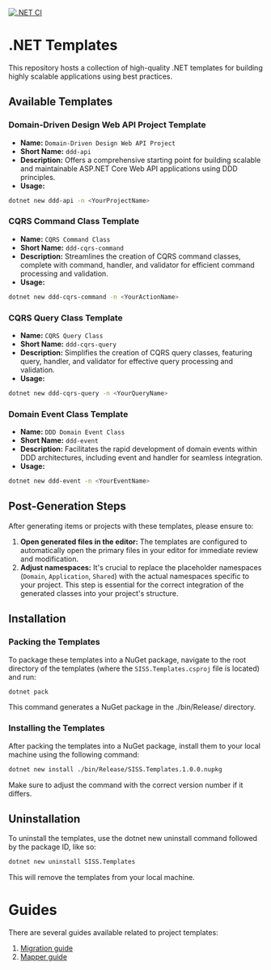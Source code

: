 [![.NET CI](https://github.com/suxrobgm/dotnet-templates/actions/workflows/dotnet.yml/badge.svg?branch=main)](https://github.com/suxrobgm/dotnet-templates/actions/workflows/dotnet.yml)

# .NET Templates

This repository hosts a collection of high-quality .NET templates for building highly scalable applications using best practices.

## Available Templates

### Domain-Driven Design Web API Project Template

- **Name:** `Domain-Driven Design Web API Project`
- **Short Name:** `ddd-api`
- **Description:** Offers a comprehensive starting point for building scalable and maintainable ASP.NET Core Web API applications using DDD principles.
- **Usage:** 
```bash
dotnet new ddd-api -n <YourProjectName>
```

### CQRS Command Class Template

- **Name:** `CQRS Command Class`
- **Short Name:** `ddd-cqrs-command`
- **Description:** Streamlines the creation of CQRS command classes, complete with command, handler, and validator for efficient command processing and validation.
- **Usage:**
```bash
dotnet new ddd-cqrs-command -n <YourActionName>
```

### CQRS Query Class Template

- **Name:** `CQRS Query Class`
- **Short Name:** `ddd-cqrs-query`
- **Description:** Simplifies the creation of CQRS query classes, featuring query, handler, and validator for effective query processing and validation.
- **Usage:** 
```bash
dotnet new ddd-cqrs-query -n <YourQueryName>
```

### Domain Event Class Template

- **Name:** `DDD Domain Event Class`
- **Short Name:** `ddd-event`
- **Description:** Facilitates the rapid development of domain events within DDD architectures, including event and handler for seamless integration.
- **Usage:** 
```bash
dotnet new ddd-event -n <YourEventName>
```


## Post-Generation Steps

After generating items or projects with these templates, please ensure to:

1. **Open generated files in the editor:** The templates are configured to automatically open the primary files in your editor for immediate review and modification.
2. **Adjust namespaces:** It's crucial to replace the placeholder namespaces (`Domain`, `Application`, `Shared`) with the actual namespaces specific to your project. This step is essential for the correct integration of the generated classes into your project's structure.

## Installation

### Packing the Templates

To package these templates into a NuGet package, navigate to the root directory of the templates (where the `SISS.Templates.csproj` file is located) and run:

```bash
dotnet pack
```

This command generates a NuGet package in the ./bin/Release/ directory.

### Installing the Templates
After packing the templates into a NuGet package, install them to your local machine using the following command:

```bash
dotnet new install ./bin/Release/SISS.Templates.1.0.0.nupkg
```

Make sure to adjust the command with the correct version number if it differs.

## Uninstallation
To uninstall the templates, use the dotnet new uninstall command followed by the package ID, like so:

```bash
dotnet new uninstall SISS.Templates
```

This will remove the templates from your local machine.

# Guides
There are several guides available related to project templates:
1. [Migration guide](./docs/migration-guide.md)
2. [Mapper guide](./docs/mapper-guide.md)
